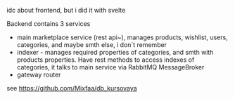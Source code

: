 idc about frontend, but i did it with svelte

Backend contains 3 services
- main marketplace service (rest api~), manages products, wishlist, users, categories, and maybe smth else, i don`t remember
- indexer - manages required properties of categories, and smth with products properties. Have rest methods to access indexes of categories, it talks to main service via RabbitMQ MessageBroker
- gateway router
  

see https://github.com/Mixfaa/db_kursovaya
